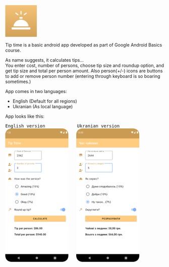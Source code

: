<img width="100" src="https://github.com/Sonofasleep/Tip_Time/blob/master/app/src/main/ic_launcher-playstore.png">

Tip time is a basic android app developed as part of Google Android Basics course.

As name suggests, it calculates tips... <br />
You enter cost, number of persons, choose tip size and roundup option, and get tip size and total per person amount.
Also person(+/-) icons are buttons to add or remove person number (entering through keyboard is so boaring sometimes.)

App comes in two languages:
- English (Default for all regions)
- Ukranian (As local language)

App looks like this:
<pre>
English version            Ukranian version
<img width="200" src="https://github.com/Sonofasleep/Tip_Time/blob/master/Tip_time_english.png">   <img width="200" src="https://github.com/Sonofasleep/Tip_Time/blob/master/Tip_time_Ukr.png">
</pre>
